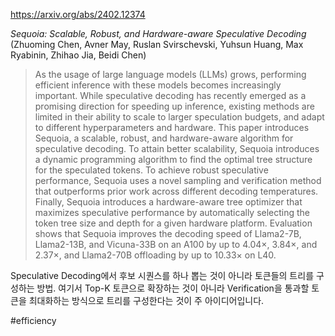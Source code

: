 https://arxiv.org/abs/2402.12374

*Sequoia: Scalable, Robust, and Hardware-aware Speculative Decoding* (Zhuoming Chen, Avner May, Ruslan Svirschevski, Yuhsun Huang, Max Ryabinin, Zhihao Jia, Beidi Chen)

> As the usage of large language models (LLMs) grows, performing efficient inference with these models becomes increasingly important. While speculative decoding has recently emerged as a promising direction for speeding up inference, existing methods are limited in their ability to scale to larger speculation budgets, and adapt to different hyperparameters and hardware. This paper introduces Sequoia, a scalable, robust, and hardware-aware algorithm for speculative decoding. To attain better scalability, Sequoia introduces a dynamic programming algorithm to find the optimal tree structure for the speculated tokens. To achieve robust speculative performance, Sequoia uses a novel sampling and verification method that outperforms prior work across different decoding temperatures. Finally, Sequoia introduces a hardware-aware tree optimizer that maximizes speculative performance by automatically selecting the token tree size and depth for a given hardware platform. Evaluation shows that Sequoia improves the decoding speed of Llama2-7B, Llama2-13B, and Vicuna-33B on an A100 by up to $4.04\times$, $3.84\times$, and $2.37\times$, and Llama2-70B offloading by up to $10.33\times$ on L40.

Speculative Decoding에서 후보 시퀀스를 하나 뽑는 것이 아니라 토큰들의 트리를 구성하는 방법. 여기서 Top-K 토큰으로 확장하는 것이 아니라 Verification을 통과할 토큰을 최대화하는 방식으로 트리를 구성한다는 것이 주 아이디어입니다.

#efficiency 